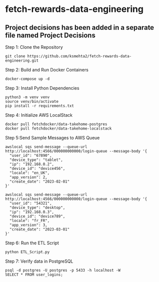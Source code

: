 # fetch-rewards-data-engineering
## Project decisions has been added in a separate file named Project Decisions

Step 1: Clone the Repository
```
git clone https://github.com/ksmehta2/fetch-rewards-data-engineering.git
```

Step 2: Build and Run Docker Containers
```
docker-compose up -d
```

Step 3: Install Python Dependencies
```
python3 -m venv venv
source venv/bin/activate
pip install -r requirements.txt
```

Step 4: Initialize AWS LocalStack
```
docker pull fetchdocker/data-takehome-postgres
docker pull fetchdocker/data-takehome-localstack
```
Step 5:Send Sample Messages to AWS Queue 
```
awslocal sqs send-message --queue-url http://localhost:4566/000000000000/login-queue --message-body '{
  "user_id": "67890",
  "device_type": "tablet",
  "ip": "192.168.0.2",
  "device_id": "device456",
  "locale": "en_UK",
  "app_version": 2,
  "create_date": "2023-02-01"
}'

awslocal sqs send-message --queue-url http://localhost:4566/000000000000/login-queue --message-body '{
  "user_id": "54321",
  "device_type": "desktop",
  "ip": "192.168.0.3",
  "device_id": "device789",
  "locale": "fr_FR",
  "app_version": 3,
  "create_date": "2023-03-01"
}'
```

Step 6: Run the ETL Script
```
python ETL_Script.py
```

Step 7: Verify data in PostgreSQL
```
psql -d postgres -U postgres -p 5433 -h localhost -W
SELECT * FROM user_logins;
```

